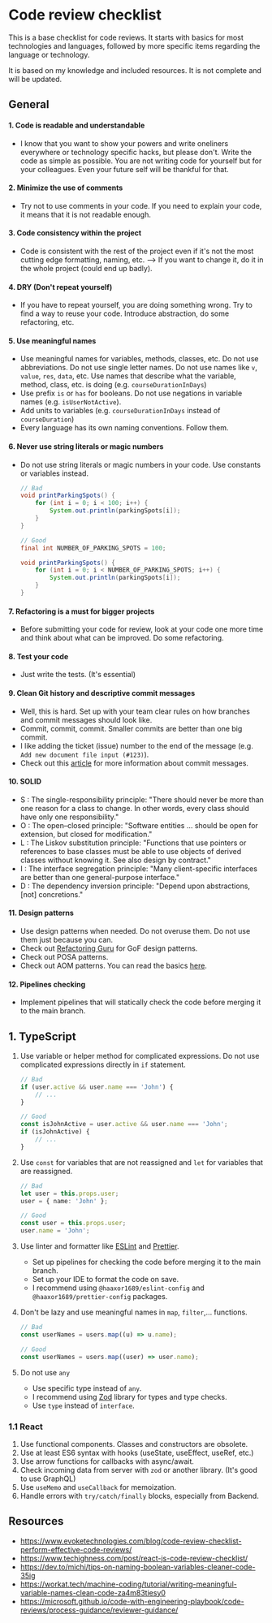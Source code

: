 # Code review checklist

This is a base checklist for code reviews. It starts with basics for most technologies and languages, followed by more specific items regarding the language or technology.

It is based on my knowledge and included resources. It is not complete and will be updated.


## General

#### 1. Code is readable and understandable

- I know that you want to show your powers and write oneliners everywhere or technology specific hacks, but please don't. Write the code as simple as possible. You are not writing code for yourself but for your colleagues. Even your future self will be thankful for that.

#### 2. Minimize the use of comments

- Try not to use comments in your code. If you need to explain your code, it means that it is not readable enough.

#### 3. Code consistency within the project
    
- Code is consistent with the rest of the project even if it's not the most cutting edge formatting, naming, etc. --> If you want to change it, do it in the whole project (could end up badly).

#### 4. DRY (Don't repeat yourself)

- If you have to repeat yourself, you are doing something wrong. Try to find a way to reuse your code. Introduce abstraction, do some refactoring, etc.

#### 5. Use meaningful names

- Use meaningful names for variables, methods, classes, etc. Do not use abbreviations. Do not use single letter names. Do not use names like `v`, `value`, `res`, `data`, etc. Use names that describe what the variable, method, class, etc. is doing (e.g. `courseDurationInDays`)
- Use prefix `is` or `has` for booleans. Do not use negations in variable names (e.g. `isUserNotActive`).
- Add units to variables (e.g. `courseDurationInDays` instead of `courseDuration`)
- Every language has its own naming conventions. Follow them. 

#### 6. Never use string literals or magic numbers

- Do not use string literals or magic numbers in your code. Use constants or variables instead.

    ```java
    // Bad
    void printParkingSpots() {
        for (int i = 0; i < 100; i++) {
            System.out.println(parkingSpots[i]);
        }
    }

    // Good
    final int NUMBER_OF_PARKING_SPOTS = 100;

    void printParkingSpots() {
        for (int i = 0; i < NUMBER_OF_PARKING_SPOTS; i++) {
            System.out.println(parkingSpots[i]);
        }
    }
    ```

#### 7. Refactoring is a must for bigger projects

- Before submitting your code for review, look at your code one more time and think about what can be improved. Do some refactoring.

#### 8. Test your code

- Just write the tests. (It's essential)

#### 9. Clean Git history and descriptive commit messages

- Well, this is hard. Set up with your team clear rules on how branches and commit messages should look like.
- Commit, commit, commit. Smaller commits are better than one big commit.
- I like adding the ticket (issue) number to the end of the message (e.g. `Add new document file input (#123)`).
- Check out this [article](https://www.freecodecamp.org/news/how-to-write-better-git-commit-messages/) for more information about commit messages.

#### 10. SOLID

- S : The single-responsibility principle: "There should never be more than one reason for a class to change. In other words, every class should have only one responsibility."
- O : The open–closed principle: "Software entities ... should be open for extension, but closed for modification."
- L : The Liskov substitution principle: "Functions that use pointers or references to base classes must be able to use objects of derived classes without knowing it. See also design by contract."
- I : The interface segregation principle: "Many client-specific interfaces are better than one general-purpose interface."
- D : The dependency inversion principle: "Depend upon abstractions, [not] concretions."

#### 11. Design patterns

- Use design patterns when needed. Do not overuse them. Do not use them just because you can.
- Check out [Refactoring Guru](https://refactoring.guru/design-patterns) for GoF design patterns.
- Check out POSA patterns.
- Check out AOM patterns. You can read the basics [here](https://www.adaptiveobjectmodel.com/WICSA3/ArchitectureOfAOMsWICSA3.pdf).

#### 12. Pipelines checking

- Implement pipelines that will statically check the code before merging it to the main branch. 

## 1. TypeScript

1. Use variable or helper method for complicated expressions. Do not use complicated expressions directly in `if` statement.

    ```typescript
    // Bad
    if (user.active && user.name === 'John') {
        // ...
    }

    // Good
    const isJohnActive = user.active && user.name === 'John';
    if (isJohnActive) {
        // ...
    }
    ```

2. Use `const` for variables that are not reassigned and `let` for variables that are reassigned.
    
    ```typescript
    // Bad
    let user = this.props.user;
    user = { name: 'John' };

    // Good
    const user = this.props.user;
    user.name = 'John';
    ```

3. Use linter and formatter like [ESLint](https://eslint.org/) and [Prettier](https://prettier.io/).

    - Set up pipelines for checking the code before merging it to the main branch.
    - Set up your IDE to format the code on save.
    - I recommend using `@haaxor1689/eslint-config` and `@haaxor1689/prettier-config` packages.



4. Don't be lazy and use meaningful names in `map`, `filter`,... functions.
    
    ```typescript
    // Bad
    const userNames = users.map((u) => u.name);

    // Good
    const userNames = users.map((user) => user.name);
    ```

5. Do not use `any`
    
    - Use specific type instead of `any`.
    - I recommend using [Zod](https://zod.dev/) library for types and type checks.
    - Use `type` instead of `interface`.


### 1.1 React 
1. Use functional components. Classes and constructors are obsolete.
2. Use at least ES6 syntax with hooks (useState, useEffect, useRef, etc.)
3. Use arrow functions for callbacks with async/await.
4. Check incoming data from server with `zod` or another library. (It's good to use GraphQL)
5. Use `useMemo` and `useCallback` for memoization.
6. Handle errors with `try/catch/finally` blocks, especially from Backend.


## Resources
- https://www.evoketechnologies.com/blog/code-review-checklist-perform-effective-code-reviews/
- https://www.techighness.com/post/react-js-code-review-checklist/
- https://dev.to/michi/tips-on-naming-boolean-variables-cleaner-code-35ig
- https://workat.tech/machine-coding/tutorial/writing-meaningful-variable-names-clean-code-za4m83tiesy0
- https://microsoft.github.io/code-with-engineering-playbook/code-reviews/process-guidance/reviewer-guidance/